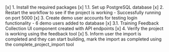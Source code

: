[x] 1. Install the required packages
[x] 1.1. Set up PostgreSQL database
[x] 2. Restart the workflow to see if the project is working - Successfully running on port 5000
[x] 3. Create demo user accounts for testing login functionality - 6 demo users added to database
[x] 3.1. Training Feedback Collection UI component created with API endpoints
[x] 4. Verify the project is working using the feedback tool
[x] 5. Inform user the import is completed and they can start building, mark the import as completed using the complete_project_import tool